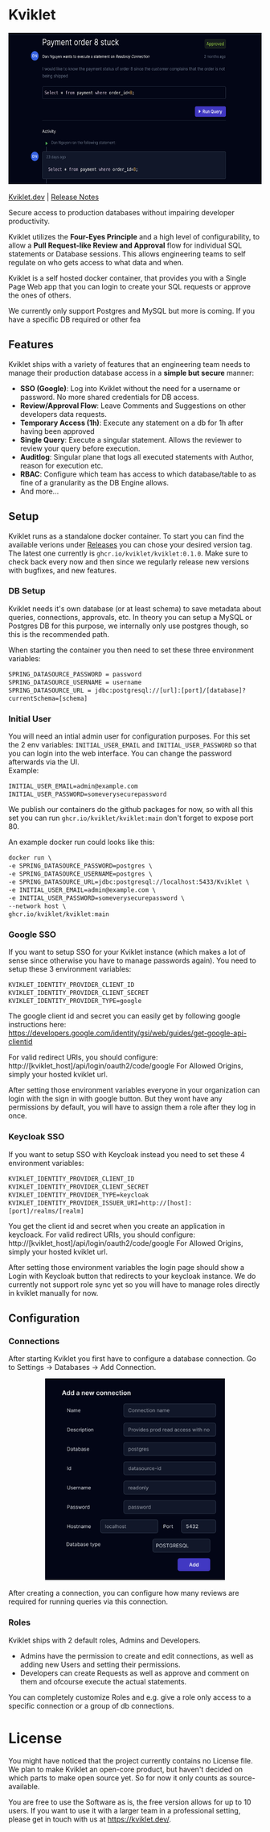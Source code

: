 # Kviklet

<p align="center">
<img src="https://github.com/kviklet/kviklet/raw/main/images/ExecutedRequest.png" height="300px">
</p>

[Kviklet.dev](https://kviklet.dev) | [Release Notes](https://github.com/kviklet/kviklet/releases)

Secure access to production databases without impairing developer productivity.

Kviklet utilizes the **Four-Eyes Principle** and a high level of configurability, to allow a **Pull Request-like Review and Approval** flow for individual SQL statements or Database sessions. This allows engineering teams to self regulate on who gets access to what data and when.

Kviklet is a self hosted docker container, that provides you with a Single Page Web app that you can login to create your SQL requests or approve the ones of others.

We currently only support Postgres and MySQL but more is coming. If you have a specific DB required or other fea

## Features

Kviklet ships with a variety of features that an engineering team needs to manage their production database access in a **simple but secure** manner:

- **SSO (Google)**: Log into Kviklet without the need for a username or password. No more shared credentials for DB access.
- **Review/Approval Flow**: Leave Comments and Suggestions on other developers data requests.
- **Temporary Access (1h)**: Execute any statement on a db for 1h after having been approved
- **Single Query**: Execute a singular statement. Allows the reviewer to review your query before execution.
- **Auditlog**: Singular plane that logs all executed statements with Author, reason for execution etc.
- **RBAC**: Configure which team has access to which database/table to as fine of a granularity as the DB Engine allows.
- And more...

## Setup

Kviklet runs as a standalone docker container.
To start you can find the available verions under [Releases](https://github.com/kviklet/kviklet/releases) you can chose your desired version tag. The latest one currently is `ghcr.io/kviklet/kviklet:0.1.0`. Make sure to check back every now and then since we regularly release new versions with bugfixes, and new features.

### DB Setup

Kviklet needs it's own database (or at least schema) to save metadata about queries, connections, approvals, etc.
In theory you can setup a MySQL or Postgres DB for this purpose, we internally only use postgres though, so this is the recommended path.

When starting the container you then need to set these three environment variables:

```
SPRING_DATASOURCE_PASSWORD = password
SPRING_DATASOURCE_USERNAME = username
SPRING_DATASOURCE_URL = jdbc:postgresql://[url]:[port]/[database]?currentSchema=[schema]
```

### Initial User

You will need an intial admin user for configuration purposes. For this set the 2 env variables:
`INITIAL_USER_EMAIL` and `INITIAL_USER_PASSWORD` so that you can login into the web interface. You can change the password afterwards via the UI.  
Example:

```
INITIAL_USER_EMAIL=admin@example.com
INITIAL_USER_PASSWORD=someverysecurepassword
```

We publish our containers do the github packages for now, so with all this set you can run `ghcr.io/kviklet/kviklet:main` don't forget to expose port 80.

An example docker run could looks like this:

```
docker run \
-e SPRING_DATASOURCE_PASSWORD=postgres \
-e SPRING_DATASOURCE_USERNAME=postgres \
-e SPRING_DATASOURCE_URL=jdbc:postgresql://localhost:5433/Kviklet \
-e INITIAL_USER_EMAIL=admin@example.com \
-e INITIAL_USER_PASSWORD=someverysecurepassword \
--network host \
ghcr.io/kviklet/kviklet:main
```

### Google SSO

If you want to setup SSO for your Kviklet instance (which makes a lot of sense since otherwise you have to manage passwords again).
You need to setup these 3 environment variables:

```
KVIKLET_IDENTITY_PROVIDER_CLIENT_ID
KVIKLET_IDENTITY_PROVIDER_CLIENT_SECRET
KVIKLET_IDENTITY_PROVIDER_TYPE=google
```

The google client id and secret you can easily get by following google instructions here:
https://developers.google.com/identity/gsi/web/guides/get-google-api-clientid

For valid redirect URIs, you should configure: http://[kviklet_host]/api/login/oauth2/code/google
For Allowed Origins, simply your hosted kviklet url.

After setting those environment variables everyone in your organization can login with the sign in with google button. But they wont have any permissions by default, you will have to assign them a role after they log in once.

### Keycloak SSO

If you want to setup SSO with Keycloak instead you need to set these 4 environment variables:

```
KVIKLET_IDENTITY_PROVIDER_CLIENT_ID
KVIKLET_IDENTITY_PROVIDER_CLIENT_SECRET
KVIKLET_IDENTITY_PROVIDER_TYPE=keycloak
KVIKLET_IDENTITY_PROVIDER_ISSUER_URI=http://[host]:[port]/realms/[realm]
```

You get the client id and secret when you create an application in keycloack.
For valid redirect URIs, you should configure: http://[kviklet_host]/api/login/oauth2/code/google
For Allowed Origins, simply your hosted kviklet url.

After setting those environment variables the login page should show a Login with Keycloak button that redirects to your keycloak instance. We do currently not support role sync yet so you will have to manage roles directly in kviklet manually for now.

## Configuration

### Connections

After starting Kviklet you first have to configure a database connection. Go to Settings -> Databases -> Add Connection.

<p align="center">
<img src="https://github.com/kviklet/kviklet/raw/main/images/AddConnectionForm.png" height="400px">
</p>

After creating a connection, you can configure how many reviews are required for running queries via this connection.

### Roles

Kviklet ships with 2 default roles, Admins and Developers.

- Admins have the permission to create and edit connections, as well as adding new Users and setting their permissions.
- Developers can create Requests as well as approve and comment on them and ofcourse execute the actual statements.

You can completely customize Roles and e.g. give a role only access to a specific connection or a group of db connections.

# License

You might have noticed that the project currently contains no License file. We plan to make Kviklet an open-core product, but haven't decided on which parts to make open source yet. So for now it only counts as source-available.

You are free to use the Software as is, the free version allows for up to 10 users. If you want to use it with a larger team in a professional setting, please get in touch with us at https://kviklet.dev/.
